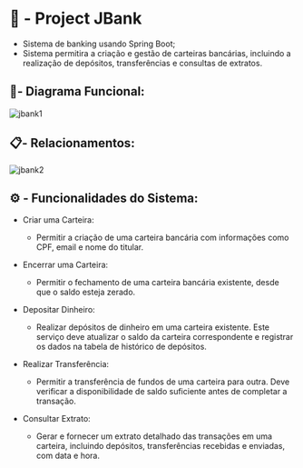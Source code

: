 #  :construction: - Project JBank

- Sistema de banking usando Spring Boot;
- Sistema permitira a criação e gestão de carteiras bancárias, incluindo a realização de depósitos, transferências e consultas de extratos.


## 📃- Diagrama Funcional:

![jbank1](https://github.com/user-attachments/assets/0cc7b21b-06d9-4a83-95f5-1ebd50cead42)

## 📋- Relacionamentos:

![jbank2](https://github.com/user-attachments/assets/2ac3bdcf-378a-448e-9b23-93b957628a6d)

## ⚙️ - Funcionalidades do Sistema:

- Criar uma Carteira:
  - Permitir a criação de uma carteira bancária com informações como CPF, email e nome do titular. </br>
  
- Encerrar uma Carteira:
  - Permitir o fechamento de uma carteira bancária existente, desde que o saldo esteja zerado.</br>
  
- Depositar Dinheiro:
  - Realizar depósitos de dinheiro em uma carteira existente. Este serviço deve atualizar o saldo da carteira correspondente e registrar os dados na tabela de histórico de depósitos.</br>
    
- Realizar Transferência:
  - Permitir a transferência de fundos de uma carteira para outra. Deve verificar a disponibilidade de saldo suficiente antes de completar a transação.  </br>
  
- Consultar Extrato:
  - Gerar e fornecer um extrato detalhado das transações em uma carteira, incluindo depósitos, transferências recebidas e enviadas, com data e hora.
